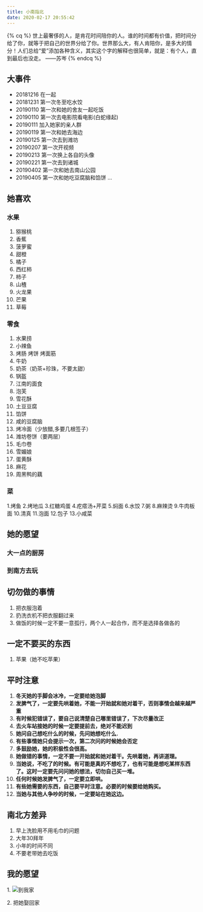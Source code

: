```yaml
---
title: 小南指北
date: 2020-02-17 20:55:42
---
```

{% cq %}
世上最奢侈的人，是肯花时间陪你的人。谁的时间都有价值，把时间分给了你，就等于把自己的世界分给了你。世界那么大，有人肯陪你，是多大的情分！人们总给“爱”添加各种含义，其实这个字的解释也很简单，就是：有个人，直到最后也没走。
																																												——苏岑
{% endcq %}

## 大事件
- 20181216 在一起
- 20181231 第一次冬至吃水饺
- 20190110 第一次和她的舍友一起吃饭
- 20190110 第一次去电影院看电影(白蛇缘起)
- 20190111 加入她家的亲人群
- 20190119 第一次和她去海边
- 20190125 第一次去到潍坊
- 20190207 第一次开视频
- 20190213 第一次换上各自的头像
- 20190221 第一次去到诸城
- 20190402 第一次和她去南山公园
- 20190405 第一次和她吃豆腐脑和馅饼
...

## 她喜欢
### 水果
1. 猕猴桃
2. 香蕉
3. 菠萝蜜
4. 甜橙
5. 橘子
6. 西红柿
7. 柿子
8. 山楂
9. 火龙果
10. 芒果
11. 草莓

### 零食
1. 水果捞
2. 小辣鱼
3. 烤肠 烤饼 烤面筋
4. 牛奶
5. 奶茶（奶茶+珍珠，不要太甜）
6. 锅盔
7. 江南的面食
8. 泡芙
9. 雪花酥
10. 土豆豆腐
11. 馅饼
12. 咸的豆腐脑
13. 烤冷面（少放醋,多要几根签子）
14. 潍坊卷饼（要两层）
15. 毛巾卷
16. 雪媚娘
17. 蛋黄酥
18. 麻花
19. 周黑鸭的藕

### 菜
1.烤鱼
2.烤地瓜
3.红糖鸡蛋
4.疙瘩汤+芹菜
5.焖面
6.水饺
7.粥
8.麻辣烫
9.牛肉板面
10.清真
11.泡面
12.包子
13.小咸菜

## 她的愿望
### 大一点的厨房
### 到南方去玩


## 切勿做的事情
1. 把衣服泡着
2. 扔洗衣机不把衣服翻过来
3. 做饭的时候一定不要一意孤行，两个人一起合作，而不是选择各做各的


## 一定不要买的东西
1. 苹果（她不吃苹果）


## 平时注意
1. **冬天她的手脚会冰冷，一定要给她泡脚**
2. **发脾气了，一定要先哄着她，不能一开始就和她对着干，否则事情会越来越严重**
3. **有时候犯错误了，要自己说清楚自己哪里错误了，下次尽量改正**
4. **去火车站接她的时候一定要提前去，绝对不能迟到**
5. **她问自己想吃什么的时候，先问她想吃什么.**
6. **有些事情她只会提示一次，第二次问的时候她会否定**
7. **多鼓励她，她的积极性会很高。**
8. **她做错的事情，一定不要一开始就和她对着干。先哄着她，再讲道理。**
9. **当她说，不吃了的时候。有可能是真的不想吃了，也有可能是想吃某样东西了。这时一定要先问问她的想法，切勿自己买一堆。**
10. **任何时候她发脾气了，一定要立即哄。**
11. **有些她需要的东西，自己要平时注意。必要的时候要给她购买。**
12. **当她与其他人争吵的时候，一定要站在她这边。**

## 南北方差异
1. 早上洗脸用不用毛巾的问题
2. 大年30拜年
3. 小年的时间不同
4. 不要老带她去吃饭

## 我的愿望
<span id="inline-toc">1.</span>
![到我家](<https://cdn.jsdelivr.net/gh/guangsizhongbin/picture/深度截图_选择区域_20200220154607.png>)

<span id="inline-toc">2.</span>
把她娶回家

